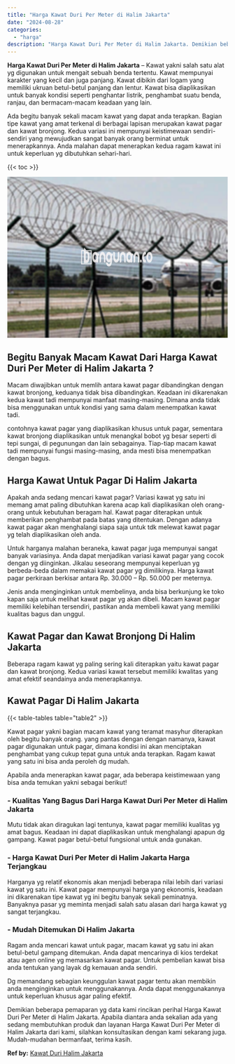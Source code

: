 ```yaml
---
title: "Harga Kawat Duri Per Meter di Halim Jakarta"
date: "2024-08-28"
categories: 
  - "harga"
description: "Harga Kawat Duri Per Meter di Halim Jakarta. Demikian beberapa pemaparan yg data kami rincikan perihal Harga Kawat Duri Per Meter di Halim Jakarta. Apabila d..."
---
```


**Harga Kawat Duri Per Meter di Halim Jakarta** – Kawat yakni salah satu alat yg digunakan untuk mengait sebuah benda tertentu. Kawat mempunyai karakter yang kecil dan juga panjang. Kawat dibikin dari logam yang memiliki ukruan betul-betul panjang dan lentur. Kawat bisa diaplikasikan untuk banyak kondisi seperti penghantar listrik, penghambat suatu benda, ranjau, dan bermacam-macam keadaan yang lain.

Ada begitu banyak sekali macam kawat yang dapat anda terapkan. Bagian tipe kawat yang amat terkenal di berbagai lapisan merupakan kawat pagar dan kawat bronjong. Kedua variasi ini mempunyai keistimewaan sendiri-sendiri yang mewujudkan sangat banyak orang berminat untuk menerapkannya. Anda malahan dapat menerapkan kedua ragam kawat ini untuk keperluan yg dibutuhkan sehari-hari.

{{< toc >}}

![Harga Kawat Duri Per Meter di Halim Jakarta](/images/jual-kawat-murah35.png)

## Begitu Banyak Macam Kawat Dari Harga Kawat Duri Per Meter di Halim Jakarta ?

Macam diwajibkan untuk memlih antara kawat pagar dibandingkan dengan kawat bronjong, keduanya tidak bisa dibandingkan. Keadaan ini dikarenakan kedua kawat tadi mempunyai manfaat masing-masing. Dimana anda tidak bisa menggunakan untuk kondisi yang sama dalam menempatkan kawat tadi.

contohnya kawat pagar yang diaplikasikan khusus untuk pagar, sementara kawat bronjong diaplikasikan untuk menangkal bobot yg besar seperti di tepi sungai, di pegunungan dan lain sebagainya. Tiap-tiap macam kawat tadi mempunyai fungsi masing-masing, anda mesti bisa menempatkan dengan bagus.

## Harga Kawat Untuk Pagar Di Halim Jakarta

Apakah anda sedang mencari kawat pagar? Variasi kawat yg satu ini memang amat paling dibutuhkan karena acap kali diaplikasikan oleh orang-orang untuk kebutuhan beragam hal. Kawat pagar diterapkan untuk memberikan penghambat pada batas yang ditentukan. Dengan adanya kawat pagar akan menghalangi siapa saja untuk tdk melewat kawat pagar yg telah diaplikasikan oleh anda.

Untuk harganya malahan beraneka, kawat pagar juga mempunyai sangat banyak variasinya. Anda dapat menjadikan variasi kawat pagar yang cocok dengan yg diinginkan. Jikalau seseorang mempunyai keperluan yg berbeda-beda dalam memakai kawat pagar yg dimilikinya. Harga kawat pagar perkiraan berkisar antara Rp. 30.000 – Rp. 50.000 per meternya.

Jenis anda menginginkan untuk membelinya, anda bisa berkunjung ke toko kapan saja untuk melihat kawat pagar yg akan dibeli. Macam kawat pagar memiliki kelebihan tersendiri, pastikan anda membeli kawat yang memiliki kualitas bagus dan unggul.

## Kawat Pagar dan Kawat Bronjong Di Halim Jakarta

Beberapa ragam kawat yg paling sering kali diterapkan yaitu kawat pagar dan kawat bronjong. Kedua variasi kawat tersebut memiliki kwalitas yang amat efektif seandainya anda menerapkannya.

## Kawat Pagar Di Halim Jakarta

{{< table-tables table="table2" >}}

Kawat pagar yakni bagian macam kawat yang teramat masyhur diterapkan oleh begitu banyak orang. yang pantas dengan dengan namanya, kawat pagar digunakan untuk pagar, dimana kondisi ini akan menciptakan penghambat yang cukup tepat guna untuk anda terapkan. Ragam kawat yang satu ini bisa anda peroleh dg mudah.

Apabila anda menerapkan kawat pagar, ada beberapa keistimewaan yang bisa anda temukan yakni sebagai berikut!

### \- Kualitas Yang Bagus Dari Harga Kawat Duri Per Meter di Halim Jakarta

Mutu tidak akan diragukan lagi tentunya, kawat pagar memiliki kualitas yg amat bagus. Keadaan ini dapat diaplikasikan untuk menghalangi apapun dg gampang. Kawat pagar betul-betul fungsional untuk anda gunakan.

### \- Harga Kawat Duri Per Meter di Halim Jakarta Harga Terjangkau

Harganya yg relatif ekonomis akan menjadi beberapa nilai lebih dari variasi kawat yg satu ini. Kawat pagar mempunyai harga yang ekonomis, keadaan ini dikarenakan tipe kawat yg ini begitu banyak sekali peminatnya. Banyaknya pasar yg meminta menjadi salah satu alasan dari harga kawat yg sangat terjangkau.

### \- Mudah Ditemukan Di Halim Jakarta

Ragam anda mencari kawat untuk pagar, macam kawat yg satu ini akan betul-betul gampang ditemukan. Anda dapat mencarinya di kios terdekat atau agen online yg memasarkan kawat pagar. Untuk pembelian kawat bisa anda tentukan yang layak dg kemauan anda sendiri.

Dg memandang sebagian keunggulan kawat pagar tentu akan membikin anda menginginkan untuk menggunakannya. Anda dapat menggunakannya untuk keperluan khusus agar paling efektif.

Demikian beberapa pemaparan yg data kami rincikan perihal Harga Kawat Duri Per Meter di Halim Jakarta. Apabila diantara anda sekalian ada yang sedang membutuhkan produk dan layanan Harga Kawat Duri Per Meter di Halim Jakarta dari kami, silahkan konsultasikan dengan kami sekarang juga. Mudah-mudahan bermanfaat, terima kasih.

**Ref by:** [Kawat Duri Halim Jakarta](https://id.wikipedia.org/wiki/Kawat)
